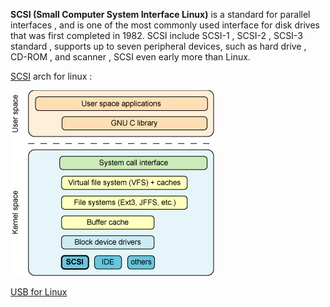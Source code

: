 **SCSI (Small Computer System Interface  Linux)**  is a standard for parallel interfaces , and is one of the most commonly used interface for disk drives that was first completed in 1982.  SCSI include SCSI-1 , SCSI-2 , SCSI-3 standard , supports up to seven peripheral devices, such as hard drive , CD-ROM , and scanner , SCSI even early more than Linux.

[SCSI](<https://www.ibm.com/developerworks/cn/linux/l-scsi-subsystem/>) arch for linux :

![linux_scsi](../img/linux_scsi.gif)



[USB for Linux](<http://tech.it168.com/a2010/0510/884/000000884174_all.shtml>)

